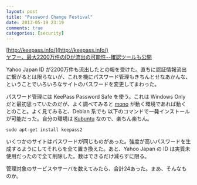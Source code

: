 ```yaml
---
layout: post
title: "Password Change Festival"
date: 2013-05-19 23:19
comments: true
categories: [security]
---
```

[http://keepass.info/](http://keepass.info/)  
[ヤフー、最大2200万件のIDが流出の可能性--確認ツールも公開](http://japan.cnet.com/news/business/35032224/)  

Yahoo Japan ID が2200万件も流出したとの報を受けた。直ちに認証情報流出に繋がるとは限らないが、これを機にパスワード管理もきちんとせなあかんな、ということでいろいろなサイトのパスワードを変更してまわった。

パスワード管理には KeePass Password Safe を使う。これは Windows Only だと最初思っていたのだが、よく調べてみると [mono](http://www.mono-project.com/) が動く環境であれば動くとのこと。よく見てみると、Debian 系でも 以下のコマンドで一発インストールが可能だった。自分の環境は [Kubuntu](http://www.kubuntu.org/) なので、楽ちん楽ちん。

	sudo apt-get install keepass2

いくつかのサイトはパスワードが同じものがあった。強度が高いパスワードを生成するようにしてそれらを全て置き換えた。あと、Yahoo Japan の ID は実質未使用だったので全て削除した。数はできるだけ減らすに限る。

管理対象のサービスやサーバを数えてみたら、合計24あった。まあ、そんなものか。


